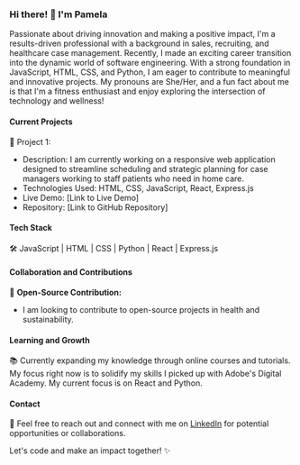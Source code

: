 ### Hi there! 👋 I'm Pamela

Passionate about driving innovation and making a positive impact, I'm a results-driven professional with a background in sales, recruiting, and healthcare case management. Recently, I made an exciting career transition into the dynamic world of software engineering. With a strong foundation in JavaScript, HTML, CSS, and Python, I am eager to contribute to meaningful and innovative projects. My pronouns are She/Her, and a fun fact about me is that I'm a fitness enthusiast and enjoy exploring the intersection of technology and wellness!

#### Current Projects

🚀 Project 1: 
- Description: I am currently working on a responsive web application designed to streamline scheduling and strategic planning for case managers working to staff patients who need in home care.
- Technologies Used: HTML, CSS, JavaScript, React, Express.js
- Live Demo: [Link to Live Demo]
- Repository: [Link to GitHub Repository]

#### Tech Stack

🛠️ JavaScript | HTML | CSS | Python | React | Express.js 

#### Collaboration and Contributions

🌟 **Open-Source Contribution:**
- I am looking to contribute to open-source projects in health and sustainability.

#### Learning and Growth

📚 Currently expanding my knowledge through online courses and tutorials. My focus right now is to solidify my skills I picked up with Adobe's Digital Academy. My current focus is on React and Python.

#### Contact

📩 Feel free to reach out and connect with me on [LinkedIn](https://www.linkedin.com/in/pamela-stankova/) for potential opportunities or collaborations.

Let's code and make an impact together! ✨

